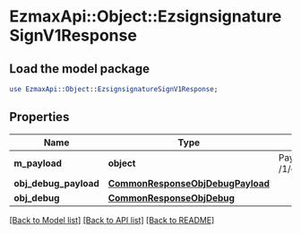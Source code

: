 # EzmaxApi::Object::EzsignsignatureSignV1Response

## Load the model package
```perl
use EzmaxApi::Object::EzsignsignatureSignV1Response;
```

## Properties
Name | Type | Description | Notes
------------ | ------------- | ------------- | -------------
**m_payload** | **object** | Payload for POST /1/object/ezsignsignature/{pkiEzsignsignatureID}/sign | 
**obj_debug_payload** | [**CommonResponseObjDebugPayload**](CommonResponseObjDebugPayload.md) |  | [optional] 
**obj_debug** | [**CommonResponseObjDebug**](CommonResponseObjDebug.md) |  | [optional] 

[[Back to Model list]](../README.md#documentation-for-models) [[Back to API list]](../README.md#documentation-for-api-endpoints) [[Back to README]](../README.md)


